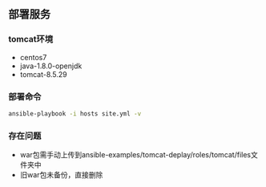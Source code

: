## 部署服务
### tomcat环境
* centos7
* java-1.8.0-openjdk
* tomcat-8.5.29

### 部署命令
```bash
ansible-playbook -i hosts site.yml -v
```
### 存在问题
* war包需手动上传到ansible-examples/tomcat-deplay/roles/tomcat/files文件夹中
* 旧war包未备份，直接删除
